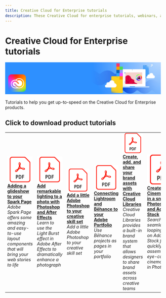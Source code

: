 ```yaml
---
title: Creative Cloud for Enterprise tutorials
description: These Creative Cloud for enterprise tutorials, webinars, and use cases are designed to quickly bring both beginners and administrators up-to-speed on the Creative Cloud for enterprise products
---
```


# Creative Cloud for Enterprise tutorials

![Creative Cloud Hero Image](../assets/CCEbanner.png)

Tutorials to help you get up-to-speed on the Creative Cloud for Enterprise products.

## Click to download product tutorials

<table>
<tr>
 <td>
   <a href="assets/AddingaGlideshowtoyourSparkPageAdobeBlog.pdf">
      <img alt="Adding a glideshow to your Spark Page" src="../assets/acrobat_PDF_96.png" />
   </a>
    <div>
   <a href="assets/AddingaGlideshowtoyourSparkPageAdobeBlog.pdf"><strong>Adding a glideshow to your Spark Page</strong></a>
    </div>
    <em>Adobe Spark Page offers some amazing and easy-to-use layout components that will bring your web stories to life</em>
    <br>
  </td>
  <td>
   <a href="assets/AddRemarkableLightingtoaPhotowithPhotoshopandAfterEffects.pdf">
      <img alt="Add Remarkable Lighting to a Photo with Photoshop and After Effects" src="../assets/acrobat_PDF_96.png" />
   </a>
    <div>
   <a href="assets/AddRemarkableLightingtoaPhotowithPhotoshopandAfterEffects.pdf"><strong>Add remarkable lighting to a photo with Photoshop and After Effects</strong></a>
    </div>
    <em>Learn to use the Light Burst effect in Adobe After Effects to dramatically enhance a photograph</em>
    <br>
  </td>
  <td>
   <a href="assets/AnyoneCanBeCreativewithAdobeCreativeCloud.pdf">
      <img alt="Anyone Can Be Creative with Adobe Creative Cloud" src="../assets/acrobat_PDF_96.png" />
   </a>
    <div>
   <a href="assets/AnyoneCanBeCreativewithAdobeCreativeCloud.pdf"><strong>Add a little Adobe Photoshop to your creative skill set</strong></a>
    </div>
    <em>Add a little Adobe Photoshop to your creative skill set</em>
    <br>
  </td>
  <td>
   <a href="assets/ConnectingLightroomandBēhancetoYourAdobePortfolio.pdf">
      <img alt="Connecting Lightroom and Bēhance to your Adobe Portfolio" src="../assets/acrobat_PDF_96.png" />
   </a>
    <div>
   <a href="assets/ConnectingLightroomandBēhancetoYourAdobePortfolio.pdf"><strong>Connecting Lightroom and Bēhance to your Adobe Portfolio</strong></a>
    </div>
    <em>Use Bēhance projects as pages in your portfolio</em>
    <br>
  </td>
  <td>
   <a href="assets/CreateAddandShareYourBrandAssetswithCreativeCloudLibraries.pdf">
      <img alt="Create, add, and share your brand assets with Creative Cloud Libraries" src="../assets/acrobat_PDF_96.png" />
   </a>
    <div>
   <a href="assets/CreateAddandShareYourBrandAssetswithCreativeCloudLibraries.pdf"><strong>Create, add, and share your brand assets with Creative Cloud Libraries</strong></a>
    </div>
    <em>Creative Cloud Libraries provides a built-in brand system that allows designers to share brand assets across creative teams</em>
    <br>
  </td>
  <td>
   <a href="assets/CreateCinemagraphsinaSnapwithPhotoshopandAdobeStock.pdf">
      <img alt="Create Cinemagraphs in a snap with Photoshop and Adobe Stock" src="../assets/acrobat_PDF_96.png" />
   </a>
    <div>
   <a href="assets/CreateCinemagraphsinaSnapwithPhotoshopandAdobeStock.pdf"><strong>Create Cinemagraphs in a snap with Photoshop and Adobe Stock</strong></a>
    </div>
    <em>Searching for seamlessly looping videos on Adobe Stock for quickly assembling eye-catching cinemagraphs in Photoshop</em>
    <br>
  </td>
</tr>
</table>